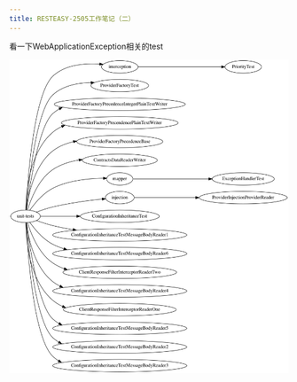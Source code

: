 ```yaml
---
title: RESTEASY-2505工作笔记（二）
---
```


看一下WebApplicationException相关的test

![](https://raw.githubusercontent.com/liweinan/blogpic2020_ii/master/jun03/tests.png)


